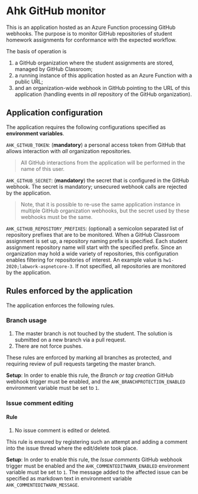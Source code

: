 # Ahk GitHub monitor

This is an application hosted as an Azure Function processing GitHub webhooks. The purpose is to monitor GitHub repositories of student homework assignments for conformance with the expected workflow.

The basis of operation is

1. a GitHub organization where the student assignments are stored, managed by GitHub Classroom;
1. a running instance of this application hosted as an Azure Function with a public URL;
1. and an organization-wide webhook in GitHub pointing to the URL of this application (handling events in _all_ repository of the GitHub organization).

## Application configuration

The application requires the following configurations specified as **environment variables**.

`AHK_GITHUB_TOKEN`: (**mandatory**) a personal access token from GitHub that allows interaction with _all_ organization repositories.

> All GitHub interactions from the application will be performed in the name of this user.

`AHK_GITHUB_SECRET`: (**mandatory**) the secret that is configured in the GitHub webhook. The secret is mandatory; unsecured webhook calls are rejected by the application.

> Note, that it is possible to re-use the same application instance in multiple GitHub organization webhooks, but the secret used by these webhooks must be the same.

`AHK_GITHUB_REPOSITORY_PREFIXES`: (optional) a semicolon separated list of repository prefixes that are to be monitored. When a GitHub Classroom assignment is set up, a repository naming prefix is specified. Each student assignment repository name will start with the specified prefix. Since an organization may hold a wide variety of repositories, this configuration enables filtering for repositories of interest. An example value is `hw1-2020;labwork-aspnetcore-3`. If not specified, all repositories are monitored by the application.

## Rules enforced by the application

The application enforces the following rules.

### Branch usage

1. The master branch is not touched by the student. The solution is submitted on a new branch via a pull request.
1. There are not force pushes.

These rules are enforced by marking all branches as protected, and requiring review of pull requests targeting the master branch.

**Setup**: In order to enable this rule, the _Branch or tag creation_ GitHub webhook trigger must be enabled, and the `AHK_BRANCHPROTECTION_ENABLED` environment variable must be set to `1`.

### Issue comment editing

#### Rule

1. No issue comment is edited or deleted.

This rule is ensured by registering such an attempt and adding a comment into the issue thread where the edit/delete took place.

**Setup**: In order to enable this rule, the _Issue comments_ GitHub webhook trigger must be enabled and the `AHK_COMMENTEDITWARN_ENABLED` environment variable must be set to `1`. The message added to the affected issue can be specified as markdown text in environment variable `AHK_COMMENTEDITWARN_MESSAGE`.
